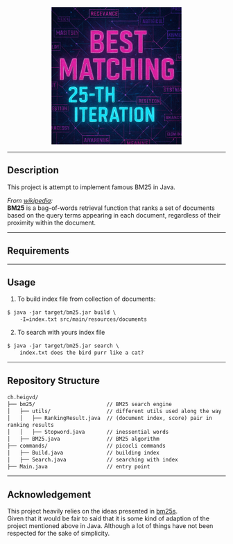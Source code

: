 <div align="center">
  <img src="bm25_logo.jpg" alt="Best Matching 25-th iteration" width="300">
</div>

---

## Description

This project is attempt to implement famous BM25 in Java.     

_From [wikipedia](https://en.wikipedia.org/wiki/Okapi_BM25):_      
**BM25** is a bag-of-words retrieval function that ranks a set of documents based on the query terms appearing in each document, regardless of their proximity within the document.    

---

## Requirements


---

## Usage

1. To build index file from collection of documents:
````
$ java -jar target/bm25.jar build \
    -I=index.txt src/main/resources/documents
````

2. To search with yours index file
````
$ java -jar target/bm25.jar search \
    index.txt does the bird purr like a cat?
````

---

## Repository Structure

````
ch.heigvd/
├── bm25/                       // BM25 search engine
│   ├── utils/                  // different utils used along the way
│   │   ├── RankingResult.java  // (document index, score) pair in ranking results
│   │   ├── Stopword.java       // inessential words
│   ├── BM25.java               // BM25 algorithm
├── commands/                   // picocli commands
│   ├── Build.java              // building index
│   ├── Search.java             // searching with index
├── Main.java                   // entry point
````

---

## Acknowledgement
This project heavily relies on the ideas presented in [bm25s](https://github.com/xhluca/bm25s).     
Given that it would be fair to said that it is some kind of adaption of the project mentioned above in Java.
Although a lot of things have not been respected for the sake of simplicity.


